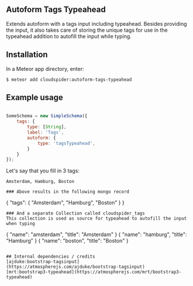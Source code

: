 ## Autoform Tags Typeahead

Extends autoform with a tags input including typeahead. Besides providing the input, it also takes care of storing the unique tags for use in the typeahead addition to autofill the input while typing.
 
## Installation

In a Meteor app directory, enter:

```
$ meteor add cloudspider:autoform-tags-typeahead
```

## Example usage

```javascript

SomeSchema = new SimpleSchema({
    tags: {
        type: [String],
        label: 'Tags',
        autoform: {
            type: 'tagsTypeahead',
        }
    }
});

```

Let's say that you fill in 3 tags: 

```
Amsterdam, Hamburg, Boston

### Above results in the following mongo record
```
{
    "tags": {
        "Amsterdam",
        "Hamburg",
        "Boston"
    }
}
```
### And a separate Collection called cloudspider_tags
This collection is used as source for typeahead to autofill the input when typing
```
{
    "name": "amsterdam",
    "title": "Amsterdam"
}
{
    "name": "hamburg",
    "title": "Hamburg"
}
{
    "name": "boston",
    "title": "Boston"
}
```

## Internal dependencies / credits
[ajduke:bootstrap-tagsinput](https://atmospherejs.com/ajduke/bootstrap-tagsinput) 
[mrt:bootstrap3-typeahead](https://atmospherejs.com/mrt/bootstrap3-typeahead) 